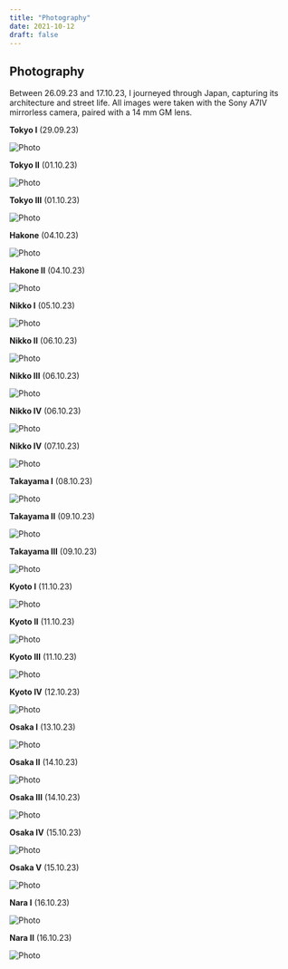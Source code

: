 ```yaml
---
title: "Photography"
date: 2021-10-12
draft: false
---
```


## Photography 

Between 26.09.23 and 17.10.23, I journeyed through Japan, capturing its architecture and street life. All images were taken with the Sony A7IV mirrorless camera, paired with a 14 mm GM lens. 

__Tokyo I__ (29.09.23)

![Photo](/img/photos/DSC03335.jpg)


__Tokyo II__ (01.10.23)

![Photo](/img/photos/DSC03411.jpg)


__Tokyo III__ (01.10.23)

![Photo](/img/photos/DSC03398.jpg)

__Hakone__ (04.10.23)

![Photo](/img/photos/DSC03428.jpg)


__Hakone II__ (04.10.23)

![Photo](/img/photos/DSC03432.jpg)


__Nikko I__ (05.10.23)

![Photo](/img/photos/A7S01962.jpg)


__Nikko II__ (06.10.23)

![Photo](/img/photos/A7S01954.jpg)


__Nikko III__ (06.10.23)

![Photo](/img/photos/DSC03456.jpg)


__Nikko IV__ (06.10.23)

![Photo](/img/photos/A7S01958.jpg)


__Nikko IV__ (07.10.23)

![Photo](/img/photos/DSC03501.jpg)


__Takayama I__ (08.10.23)

![Photo](/img/photos/DSC03544.jpg)


__Takayama II__ (09.10.23)

![Photo](/img/photos/A7S01975.jpg)


__Takayama III__ (09.10.23)

![Photo](/img/photos/A7S01991.jpg)


__Kyoto I__ (11.10.23)

![Photo](/img/photos/A7S02091.jpg)


__Kyoto II__ (11.10.23)

![Photo](/img/photos/A7S02029-Edit-Edit.jpg)


__Kyoto III__ (11.10.23)

![Photo](/img/photos/A7S02051.jpg)


__Kyoto IV__ (12.10.23)

![Photo](/img/photos/DSC03699.jpg)


__Osaka I__ (13.10.23)

![Photo](/img/photos/DSC03779.jpg)


__Osaka II__ (14.10.23)

![Photo](/img/photos/DSC03782.jpg)


__Osaka III__ (14.10.23)

![Photo](/img/photos/DSC03799.jpg)


__Osaka IV__ (15.10.23)

![Photo](/img/photos/DSC03815.jpg)


__Osaka V__ (15.10.23)

![Photo](/img/photos/DSC03827.jpg)


__Nara I__ (16.10.23)

![Photo](/img/photos/DSC03836.jpg)


__Nara II__ (16.10.23)

![Photo](/img/photos/DSC03868.jpg)